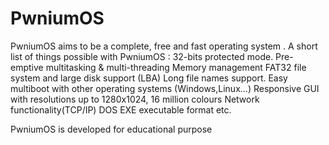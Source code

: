 PwniumOS
========

PwniumOS aims to be a complete, free and fast operating system . A short list of things possible with PwniumOS :
32-bits protected mode.
Pre-emptive multitasking & multi-threading
Memory management
FAT32 file system and large disk support (LBA)
Long file names support.
Easy multiboot with other operating systems (Windows,Linux...)
Responsive GUI with resolutions up to 1280x1024, 16 million colours
Network functionality(TCP/IP)
DOS EXE executable format
etc.

PwniumOS is developed for educational purpose
